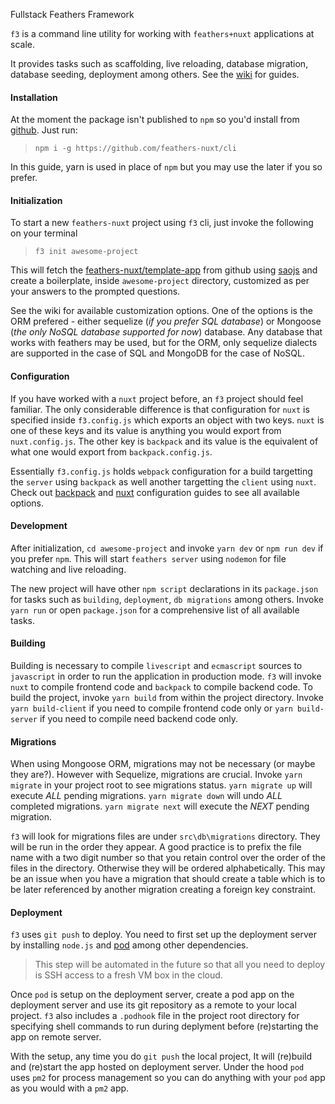 Fullstack Feathers Framework

`f3` is a command line utility for working with `feathers+nuxt` applications at scale. 

It provides tasks such as scaffolding, live reloading, database migration, database seeding, deployment among others. See the [wiki](https://github.com/feathers-nuxt/cli/wiki) for guides.

#### Installation
At the moment the package isn't published to `npm` so you'd install from [github](https://github.com/feathers-nuxt/cli). Just run: 

> `npm i -g https://github.com/feathers-nuxt/cli`

In this guide, yarn is used in place of `npm` but you may use the later if you so prefer.

#### Initialization
To start a new `feathers-nuxt` project using `f3` cli, just invoke the following on your terminal
> `f3 init awesome-project`

This will fetch the [feathers-nuxt/template-app](https://github.com/feathers-nuxt/template-app) from github using [saojs](https://github.com/saojs/sao) and create a boilerplate, inside `awesome-project` directory, customized as per your answers to the prompted questions.

See the wiki for available customization options. One of the options is the ORM prefered - either sequelize (_if you prefer SQL database_) or Mongoose (_the only NoSQL database supported for now_) database. Any database that works with feathers may be used, but for the ORM, only sequelize dialects are supported in the case of SQL and MongoDB for the case of NoSQL.

#### Configuration
If you have worked with a `nuxt` project before, an `f3` project should feel familiar. The only considerable difference is that configuration for `nuxt` is specified inside `f3.config.js` which exports an object with two keys. `nuxt` is one of these keys and its value is anything you would export from `nuxt.config.js`. The other key is `backpack` and its value is the equivalent of what one would export from `backpack.config.js`. 

Essentially `f3.config.js` holds `webpack` configuration for a build targetting the `server` using `backpack` as well another targetting the `client` using `nuxt`. Check out [backpack](https://github.com/jaredpalmer/backpack) and [nuxt](https://nuxtjs.org) configuration guides to see all available options.

#### Development
After initialization, `cd awesome-project` and invoke `yarn dev` or `npm run dev` if you prefer `npm`. This will start `feathers server` using `nodemon` for file watching and live reloading.

The new project will have other `npm script` declarations in its `package.json` for tasks such as `building`, `deployment`, `db migrations` among others. Invoke `yarn run` or open `package.json` for a comprehensive list of all available tasks.

#### Building
Building is necessary to compile `livescript` and `ecmascript` sources to `javascript` in order to run the application in production mode. `f3` will invoke `nuxt` to compile frontend code and `backpack` to compile backend code. To build the project, invoke `yarn build` from within the project directory. Invoke `yarn build-client` if you need to compile frontend code only or `yarn build-server` if you need to compile need backend code only.

#### Migrations
When using Mongoose ORM, migrations may not be necessary (or maybe they are?). However with Sequelize, migrations are crucial. Invoke `yarn migrate` in your project root to see migrations status. `yarn migrate up` will execute *ALL* pending migrations. `yarn migrate down` will undo *ALL* completed migrations. `yarn migrate next` will execute the *NEXT* pending migration.

`f3` will look for migrations files are under `src\db\migrations` directory. They will be run in the order they appear. A good practice is to prefix the file name with a two digit number so that you retain control over the order of the files in the directory. Otherwise they will be ordered alphabetically. This may be an issue when you have a migration that should create a table which is to be later referenced by another migration creating a foreign key constraint.

#### Deployment
`f3` uses `git push` to deploy. You need to first set up the deployment server by installing `node.js` and [pod](https://github.com/yyx990803/pod) among other dependencies. 

> This step will be automated in the future so that all you need to deploy is SSH access to a fresh VM box in the cloud.

Once `pod` is setup on the deployment server, create a pod app on the deployment server and use its git repository as a remote to your local project. `f3` also includes a `.podhook` file in the project root directory for specifying shell commands to run during deplyment before (re)starting the app on remote server.

With the setup, any time you do `git push` the local project, It will (re)build and (re)start the app hosted on deployment server. Under the hood `pod` uses `pm2` for process management so you can do anything with your `pod` app as you would with a `pm2` app.